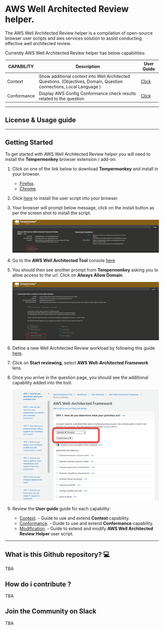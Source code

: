 
# AWS Well Architected Review helper.

The AWS Well Architected Review helper is a compilation of open-source browser user scripts and aws services solution to assist conducting effective well architected review. 

Currently AWS Well Architected Review helper has below capabilities:

| CAPABILITY | Description | User Guide |
| ------------- | ------------- | ------------- |
| Context  | Show additional context into Well Architected Questions. (Objectives, Domain, Question connections, Local Language )  | [Click](CONTEXT-HOW-TO.md) | 
| Conformance | Display AWS Config Conformance check results related to the question   | [Click](CONFROMANCE-HOW-TO.md) |


---
## License & Usage guide



---

## Getting Started

To get started with AWS Well Architected Review helper you will need to install the **Tempermonkey** browser extension / add-on:

1. Click on one of the link below to download **Tempermonkey** and install in your browser.
    - [Firefox](https://addons.mozilla.org/en-US/firefox/addon/tampermonkey/).
    - [Chrome](https://chrome.google.com/webstore/detail/tampermonkey/dhdgffkkebhmkfjojejmpbldmpobfkfo).

2. Click [here](https://github.com/stephensalim/aws-wafr-objective-helper/raw/main/WAFR-Review-Helper.user.js) to install the user script into your browser. 

3. Your browser will prompt below message, click on the install button as per the screen shot to install the script.
    
    ![Install](images/install.png)

4. Go to the **AWS Well Architected Tool** console [here](https://console.aws.amazon.com/wellarchitected/)

5. You should then see another prompt from **Tempermonkey** asking you to allow access to the url. Click on **Always Allow Domain**.

    ![Always_Allow_Domain](images/always_allow_domain.png)

6. Define a new Well Architected Review workload by following this guide [here](https://docs.aws.amazon.com/wellarchitected/latest/userguide/tutorial-step1.html).

7. Click on **Start reviewing**, select **AWS Well-Architected Framework** lens.

8. Once you arrive in the question page, you should see the additional capability added into the tool.

    ![Always_Allow_Domain](images/capability_enabled.png)

9. Review the **User guide** guide for each capability:

    - [Context](CONTEXT-HOW-TO.md). - Guide to use and extend **Context** capability.
    - [Conformance](CONFORMANCE-HOW-TO.md). - Guide to use and extend **Conformance** capability.
    - [Modification](DEV-HOW-TO.md). - Guide to extend and modify **AWS Well Architected Review Helper** user script.
---



## What is this Github repository? 💻

TBA

## How do i contribute ? 

TBA

## Join the Community on Slack

TBA


